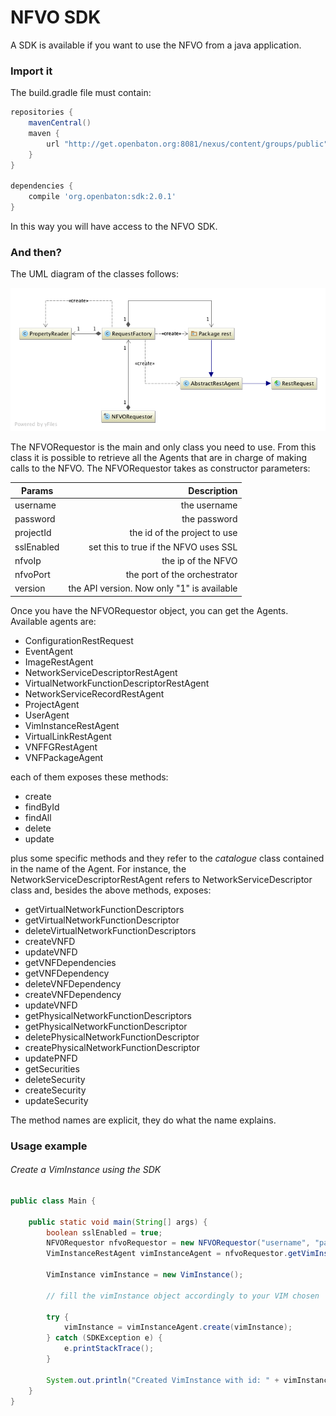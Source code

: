 # NFVO SDK

A SDK is available if you want to use the NFVO from a java application.

### Import it

The build.gradle file must contain:

```gradle
repositories {
    mavenCentral()
    maven {
        url "http://get.openbaton.org:8081/nexus/content/groups/public"
    }
}

dependencies {
    compile 'org.openbaton:sdk:2.0.1'
}
```

In this way you will have access to the NFVO SDK.

### And then?

The UML diagram of the classes follows:

![SDK UML][sdk-uml]

The NFVORequestor is the main and only class you need to use. From this class it is possible to retrieve all the Agents that are in charge of making calls to the NFVO. The NFVORequestor takes as constructor parameters:

| Params          	| Description       |
| -------------   	| -------------:|
| username  		| the username  |
| password 		| the password  |
| projectId		| the id of the project to use |
| sslEnabled		| set this to true if the NFVO uses SSL |
| nfvoIp 		| the ip of the NFVO      |
| nfvoPort 		| the port of the orchestrator      |
| version 		| the API version. Now only "1" is available      |

Once you have the NFVORequestor object, you can get the Agents. Available agents are:

* ConfigurationRestRequest
* EventAgent
* ImageRestAgent
* NetworkServiceDescriptorRestAgent
* VirtualNetworkFunctionDescriptorRestAgent
* NetworkServiceRecordRestAgent
* ProjectAgent
* UserAgent
* VimInstanceRestAgent
* VirtualLinkRestAgent
* VNFFGRestAgent
* VNFPackageAgent

each of them exposes these methods:

* create
* findById
* findAll
* delete
* update

plus some specific methods and they refer to the _catalogue_ class contained in the name of the Agent. For instance, the NetworkServiceDescriptorRestAgent refers to NetworkServiceDescriptor class and, besides the above methods, exposes:

* getVirtualNetworkFunctionDescriptors
* getVirtualNetworkFunctionDescriptor
* deleteVirtualNetworkFunctionDescriptors
* createVNFD
* updateVNFD
* getVNFDependencies
* getVNFDependency
* deleteVNFDependency
* createVNFDependency
* updateVNFD
* getPhysicalNetworkFunctionDescriptors
* getPhysicalNetworkFunctionDescriptor
* deletePhysicalNetworkFunctionDescriptor
* createPhysicalNetworkFunctionDescriptor
* updatePNFD
* getSecurities
* deleteSecurity
* createSecurity
* updateSecurity

The method names are explicit, they do what the name explains.

### Usage example

###### Create a VimInstance using the SDK

```java
public class Main {
	
	public static void main(String[] args) {
        boolean sslEnabled = true;
        NFVORequestor nfvoRequestor = new NFVORequestor("username", "password", "projectId", sslEnabled, "nfvo_ip", "nfvo_port", "1");
        VimInstanceRestAgent vimInstanceAgent = nfvoRequestor.getVimInstanceAgent();

        VimInstance vimInstance = new VimInstance();

        // fill the vimInstance object accordingly to your VIM chosen

        try {
            vimInstance = vimInstanceAgent.create(vimInstance);
        } catch (SDKException e) {
            e.printStackTrace();
        }

        System.out.println("Created VimInstance with id: " + vimInstance.getId());
    }
}
```

<!---
References
-->

[sdk-uml]:images/nfvo-sdk-uml.png
